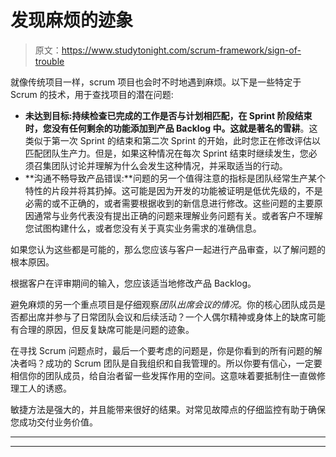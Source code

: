 # 发现麻烦的迹象

> 原文：<https://www.studytonight.com/scrum-framework/sign-of-trouble>

就像传统项目一样，scrum 项目也会时不时地遇到麻烦。以下是一些特定于 Scrum 的技术，用于查找项目的潜在问题:

*   **未达到目标:**持续检查已完成的工作是否与计划相匹配，在 Sprint 阶段结束时，您没有任何剩余的功能添加到产品 Backlog 中。这就是著名的**雪耕**。这类似于第一次 Sprint 的结束和第二次 Sprint 的开始，此时您正在修改评估以匹配团队生产力。但是，如果这种情况在每次 Sprint 结束时继续发生，您必须召集团队讨论并理解为什么会发生这种情况，并采取适当的行动。
*   **沟通不畅导致产品错误:**问题的另一个值得注意的指标是团队经常生产某个特性的片段并将其扔掉。这可能是因为开发的功能被证明是低优先级的，不是必需的或不正确的，或者需要根据收到的新信息进行修改。这些问题的主要原因通常与业务代表没有提出正确的问题来理解业务问题有关。或者客户不理解您试图构建什么，或者您没有关于真实业务需求的准确信息。

如果您认为这些都是可能的，那么您应该与客户一起进行产品审查，以了解问题的根本原因。

根据客户在评审期间的输入，您应该适当地修改产品 Backlog。

避免麻烦的另一个重点项目是仔细观察*团队出席会议的情况*。你的核心团队成员是否都出席并参与了日常团队会议和后续活动？一个人偶尔精神或身体上的缺席可能有合理的原因，但反复缺席可能是问题的迹象。

在寻找 Scrum 问题点时，最后一个要考虑的问题是，你是你看到的所有问题的解决者吗？成功的 Scrum 团队是自我组织和自我管理的。所以你要有信心，一定要相信你的团队成员，给自治者留一些发挥作用的空间。这意味着要抵制住一直做修理工人的诱惑。

敏捷方法是强大的，并且能带来很好的结果。对常见故障点的仔细监控有助于确保您成功交付业务价值。

* * *

* * *